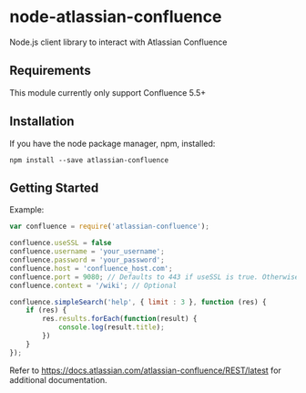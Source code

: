 # node-atlassian-confluence
Node.js client library to interact with Atlassian Confluence

## Requirements
This module currently only support Confluence 5.5+

## Installation

If you have the node package manager, npm, installed:

```shell
npm install --save atlassian-confluence
```

## Getting Started


Example:

```javascript
var confluence = require('atlassian-confluence');

confluence.useSSL = false
confluence.username = 'your_username';
confluence.password = 'your_password';
confluence.host = 'confluence_host.com';
confluence.port = 9080; // Defaults to 443 if useSSL is true. Otherwise, defaults to 80
confluence.context = '/wiki'; // Optional

confluence.simpleSearch('help', { limit : 3 }, function (res) {
    if (res) {
        res.results.forEach(function(result) {
            console.log(result.title);
        })
    }
});
```

Refer to https://docs.atlassian.com/atlassian-confluence/REST/latest for additional documentation.